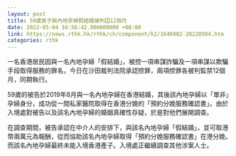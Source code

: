 ```yaml
---
layout: post
title: 59歲男子與內地孕婦假結婚被判囚12個月
date: 2022-05-04 16:56:42.000000000 +08:00
link: https://news.rthk.hk/rthk/ch/component/k2/1646982-20220504.htm
categories: rthk
---
```


一名香港居民因與一名內地孕婦「假結婚」，被控一項串謀詐騙及一項串謀以欺騙手段取得服務的罪名，今日在沙田裁判法院承認控罪，兩項控罪各被判監禁12個月，同期執行。

59歲的被告於2019年8月與一名內地孕婦在香港結婚，其後該內地孕婦以「單非」孕婦身分，成功從一間私家醫院取得在香港分娩的「預約分娩服務確認書」。由於入境處對被告以及該名內地孕婦的婚姻真確性存疑，於是對他們展開調查。

在調查期間，被告承認在中介人的安排下，與該名內地孕婦「假結婚」，並可取港幣兩萬元為報酬，從而協助該名內地孕婦取得「預約分娩服務確認書」在港分娩。而該名內地孕婦最終未能入境香港產子。入境處正繼續調查其他涉案人士。
